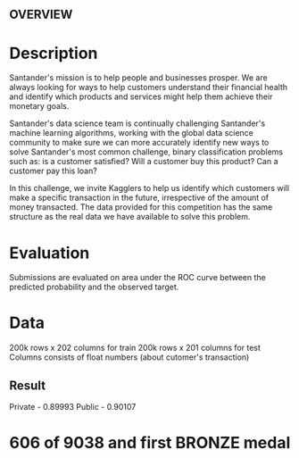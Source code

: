 ## OVERVIEW

# Description

Santander's mission is to help people and businesses prosper. We are always looking for ways to help customers understand their financial health and identify which products and services might help them achieve their monetary goals.

Santander's data science team is continually challenging Santander's machine learning algorithms, working with the global data science community to make sure we can more accurately identify new ways to solve Santander's most common challenge, binary classification problems such as: is a customer satisfied? Will a customer buy this product? Can a customer pay this loan?

In this challenge, we invite Kagglers to help us identify which customers will make a specific transaction in the future, irrespective of the amount of money transacted. The data provided for this competition has the same structure as the real data we have available to solve this problem.

# Evaluation

Submissions are evaluated on area under the ROC curve between the predicted probability and the observed target.

# Data

200k rows x 202 columns for train
200k rows x 201 columns for test
Columns consists of float numbers (about cutomer's transaction)

## Result

Private - 0.89993
Public - 0.90107

# 606 of 9038 and first BRONZE medal
